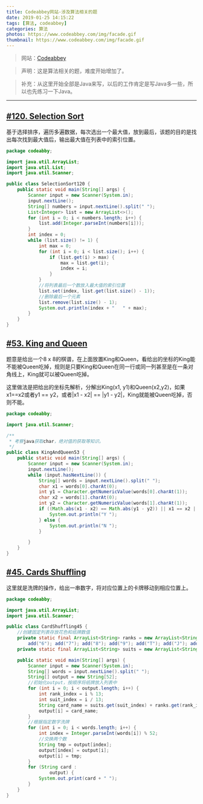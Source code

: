 ```yaml
---
title: Codeabbey网站-涉及算法相关的题
date: 2019-01-25 14:15:22
tags: [算法, codeabbey]
categories: 算法
photos: https://www.codeabbey.com/img/facade.gif
thumbnail: https://www.codeabbey.com/img/facade.gif
---
```


> 网站：[Codeabbey][1]

> 声明：这是算法相关的题，难度开始增加了。

> 补充：从这里开始全部是Java来写，以后的工作肯定是写Java多一些，所以也先练习一下Java。

------

<!--more-->

## [#120. Selection Sort](https://www.codeabbey.com/index/task_view/selection-sort)

基于选择排序，遍历多遍数据，每次选出一个最大值，放到最后，该题的目的是找出每次找到最大值后，输出最大值在列表中的索引位置。

```java
package codeabby;

import java.util.ArrayList;
import java.util.List;
import java.util.Scanner;

public class SelectionSort120 {
    public static void main(String[] args) {
        Scanner input = new Scanner(System.in);
        input.nextLine();
        String[] numbers = input.nextLine().split(" ");
        List<Integer> list = new ArrayList<>();
        for (int i = 0; i < numbers.length; i++) {
            list.add(Integer.parseInt(numbers[i]));
        }
        int index = 0;
        while (list.size() != 1) {
            int max = 0;
            for (int i = 0; i < list.size(); i++) {
                if (list.get(i) > max) {
                    max = list.get(i);
                    index = i;
                }
            }
            //将列表最后一个数放入最大值的索引位置
            list.set(index, list.get(list.size() - 1));
            //删除最后一个元素
            list.remove(list.size() - 1);
            System.out.println(index + "   " + max);
        }
    }
}
```

## [#53. King and Queen](https://www.codeabbey.com/index/task_view/king-and-queen)

题意是给出一个8 x 8的棋谱，在上面放置King和Queen，看给出的坐标的King能不能被Queen吃掉，规则是只要King和Queen在同一行或同一列甚至是在一条对角线上，King就可以被Queen吃掉。

这里做法是把给出的坐标先解析，分解出King(x1, y1)和Queen(x2,y2)，如果x1==x2或者y1 == y2，或者|x1 - x2| == |y1 - y2|，King就能被Queen吃掉，否则不能。

```java
package codeabby;

import java.util.Scanner;

/**
 * 考察java获取char，绝对值的获取等知识。
 */
public class KingAndQueen53 {
    public static void main(String[] args) {
        Scanner input = new Scanner(System.in);
        input.nextLine();
        while (input.hasNextLine()) {
            String[] words = input.nextLine().split(" ");
            char x1 = words[0].charAt(0);
            int y1 = Character.getNumericValue(words[0].charAt(1));
            char x2 = words[1].charAt(0);
            int y2 = Character.getNumericValue(words[1].charAt(1));
            if ((Math.abs(x1 - x2) == Math.abs(y1 - y2)) || x1 == x2 || y1 == y2) {
                System.out.println("Y ");
            } else {
                System.out.println("N ");
            }

        }
    }
}
```

## [#45. Cards Shuffling](https://www.codeabbey.com/index/task_view/cards-shuffling)

这里就是洗牌的操作，给出一串数字，将对应位置上的卡牌移动到相应位置上。

```java
package codeabby;

import java.util.ArrayList;
import java.util.Scanner;

public class CardShuffling45 {
    //创建固定列表存放花色和纸牌数值
    private static final ArrayList<String> ranks = new ArrayList<String>(){{add("A"); add("2"); add("3"); add("4"); add("5");
        add("6"); add("7"); add("8"); add("9"); add("T"); add("J"); add("Q"); add("K");}};
    private static final ArrayList<String> suits = new ArrayList<String>(){{add("C"); add("D"); add("H"); add("S");}};

    public static void main(String[] args) {
        Scanner input = new Scanner(System.in);
        String[] words = input.nextLine().split(" ");
        String[] output = new String[52];
        //初始化output，按顺序将纸牌放入列表中
        for (int i = 0; i < output.length; i++) {
            int rank_index = i % 13;
            int suit_index = i / 13;
            String card_name = suits.get(suit_index) + ranks.get(rank_index);
            output[i] = card_name;
        }
        //根据指定数字洗牌
        for (int i = 0; i < words.length; i++) {
            int index = Integer.parseInt(words[i]) % 52;
            //交换两个数
            String tmp = output[index];
            output[index] = output[i];
            output[i] = tmp;
        }
        for (String card :
                output) {
            System.out.print(card + " ");
        }
    }
}
```


[1]: https://www.codeabbey.com/